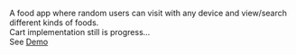 A food app where random users can visit with any device and view/search different kinds of foods.<br>
Cart implementation still is progress...<br>
See <a href='https://em-foodstore.vercel.app'>Demo<a/>
